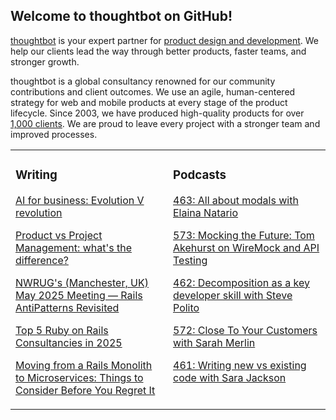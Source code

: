 ## Welcome to thoughtbot on GitHub!

[thoughtbot][1] is your expert partner for [product design and development][2].
We help our clients lead the way through better products, faster teams, and stronger growth.

thoughtbot is a global consultancy renowned for our community contributions and
client outcomes. We use an agile, human-centered strategy for web and mobile
products at every stage of the product lifecycle. Since 2003, we have produced
high-quality products for over [1,000 clients][3]. We are proud to leave every
project with a stronger team and improved processes.

<table><tr><td valign="top" width="50%">

### Writing

<!-- blog starts -->
[AI for business: Evolution V revolution](https://feed.thoughtbot.com/link/24077/17030299/ai-for-business-evolution-v-revolution)

[Product vs Project Management: what's the difference?](https://feed.thoughtbot.com/link/24077/17029286/product-vs-project-management-what-s-the-difference)

[NWRUG's (Manchester, UK) May 2025 Meeting — Rails AntiPatterns Revisited](https://feed.thoughtbot.com/link/24077/17028909/nwrug-s-may-2025-meeting-rails-antipatterns-revisited)

[Top 5 Ruby on Rails Consultancies in 2025](https://feed.thoughtbot.com/link/24077/17028540/top-5-ruby-on-rails-consultancies-in-2025)

[Moving from a Rails Monolith to Microservices: Things to Consider Before You Regret It](https://feed.thoughtbot.com/link/24077/17026514/moving-from-a-rails-monolith-to-microservices-things-to-consider-before-you-regret-it)

<!-- blog ends -->
</td><td valign="top" width="50%">

### Podcasts

<!-- podcasts starts -->
[463: All about modals with Elaina Natario](https://bikeshed.thoughtbot.com/463)

[573: Mocking the Future: Tom Akehurst on WireMock and API Testing](https://podcast.thoughtbot.com/573)

[462: Decomposition as a key developer skill with Steve Polito](https://bikeshed.thoughtbot.com/462)

[572: Close To Your Customers with Sarah Merlin](https://podcast.thoughtbot.com/572)

[461: Writing new vs existing code with Sara Jackson](https://bikeshed.thoughtbot.com/461)

<!-- podcasts ends -->
</td></tr></table>

[1]: https://thoughtbot.com
[2]: https://thoughtbot.com/services
[3]: https://thoughtbot.com/case-studies
